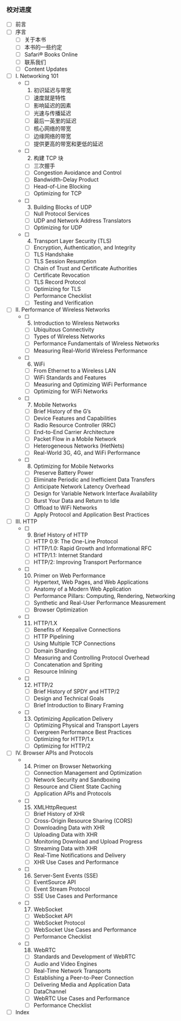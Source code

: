 ###	校对进度

*	[ ] 前言
*	[ ] 序言
	+	[ ] 关于本书
	+	[ ] 本书的一些约定
	+	[ ] Safari® Books Online
	+	[ ] 联系我们
	+	[ ] Content Updates
*	[ ] I. Networking 101
	+	[ ] 1. 初识延迟与带宽
		-	[ ] 速度就是特性
		-	[ ] 影响延迟的因素
		-	[ ] 光速与传播延迟
		-	[ ] 最后一英里的延迟
		-	[ ] 核心网络的带宽
		-	[ ] 边缘网络的带宽
		-	[ ] 提供更高的带宽和更低的延迟
	+	[ ] 2. 构建 TCP 块
		-	[ ] 三次握手
		-	[ ] Congestion Avoidance and Control
		-	[ ] Bandwidth-Delay Product
		-	[ ] Head-of-Line Blocking
		-	[ ] Optimizing for TCP
	+	[ ] 3. Building Blocks of UDP
		-	[ ] Null Protocol Services
		-	[ ] UDP and Network Address Translators
		-	[ ] Optimizing for UDP
	+	[ ] 4. Transport Layer Security (TLS)
		-	[ ] Encryption, Authentication, and Integrity
		-	[ ] TLS Handshake
		-	[ ] TLS Session Resumption
		-	[ ] Chain of Trust and Certificate Authorities
		-	[ ] Certificate Revocation
		-	[ ] TLS Record Protocol
		-	[ ] Optimizing for TLS
		-	[ ] Performance Checklist
		-	[ ] Testing and Verification
*	[ ] II. Performance of Wireless Networks
	+	[ ] 5. Introduction to Wireless Networks
		-	[ ] Ubiquitous Connectivity
		-	[ ] Types of Wireless Networks
		-	[ ] Performance Fundamentals of Wireless Networks
		-	[ ] Measuring Real-World Wireless Performance
	+	[ ] 6. WiFi
		-	[ ] From Ethernet to a Wireless LAN
		-	[ ] WiFi Standards and Features
		-	[ ] Measuring and Optimizing WiFi Performance
		-	[ ] Optimizing for WiFi Networks
	+	[ ] 7. Mobile Networks
		-	[ ] Brief History of the G’s
		-	[ ] Device Features and Capabilities
		-	[ ] Radio Resource Controller (RRC)
		-	[ ] End-to-End Carrier Architecture
		-	[ ] Packet Flow in a Mobile Network
		-	[ ] Heterogeneous Networks (HetNets)
		-	[ ] Real-World 3G, 4G, and WiFi Performance
	+	[ ] 8. Optimizing for Mobile Networks
		-	[ ] Preserve Battery Power
		-	[ ] Eliminate Periodic and Inefficient Data Transfers
		-	[ ] Anticipate Network Latency Overhead
		-	[ ] Design for Variable Network Interface Availability
		-	[ ] Burst Your Data and Return to Idle
		-	[ ] Offload to WiFi Networks
		-	[ ] Apply Protocol and Application Best Practices
*	[ ] III. HTTP
	+	[ ] 9. Brief History of HTTP
		-	[ ] HTTP 0.9: The One-Line Protocol
		-	[ ] HTTP/1.0: Rapid Growth and Informational RFC
		-	[ ] HTTP/1.1: Internet Standard
		-	[ ] HTTP/2: Improving Transport Performance
	+	[ ] 10. Primer on Web Performance
		-	[ ] Hypertext, Web Pages, and Web Applications
		-	[ ] Anatomy of a Modern Web Application
		-	[ ] Performance Pillars: Computing, Rendering, Networking
		-	[ ] Synthetic and Real-User Performance Measurement
		-	[ ] Browser Optimization
	+	[ ] 11. HTTP/1.X
		-	[ ] Benefits of Keepalive Connections
		-	[ ] HTTP Pipelining
		-	[ ] Using Multiple TCP Connections
		-	[ ] Domain Sharding
		-	[ ] Measuring and Controlling Protocol Overhead
		-	[ ] Concatenation and Spriting
		-	[ ] Resource Inlining
	+	[ ] 12. HTTP/2
		-	[ ] Brief History of SPDY and HTTP/2
		-	[ ] Design and Technical Goals
		-	[ ] Brief Introduction to Binary Framing
	+	[ ] 13. Optimizing Application Delivery
		-	[ ] Optimizing Physical and Transport Layers
		-	[ ] Evergreen Performance Best Practices
		-	[ ] Optimizing for HTTP/1.x
		-	[ ] Optimizing for HTTP/2
*	[ ] IV. Browser APIs and Protocols
	+	14. Primer on Browser Networking
		-	[ ] Connection Management and Optimization
		-	[ ] Network Security and Sandboxing
		-	[ ] Resource and Client State Caching
		-	[ ] Application APIs and Protocols
	+	[ ] 15. XMLHttpRequest
		-	[ ] Brief History of XHR
		-	[ ] Cross-Origin Resource Sharing (CORS)
		-	[ ] Downloading Data with XHR
		-	[ ] Uploading Data with XHR
		-	[ ] Monitoring Download and Upload Progress
		-	[ ] Streaming Data with XHR
		-	[ ] Real-Time Notifications and Delivery
		-	[ ] XHR Use Cases and Performance
	+	[ ] 16. Server-Sent Events (SSE)
		-	[ ] EventSource API
		-	[ ] Event Stream Protocol
		-	[ ] SSE Use Cases and Performance
	+	[ ] 17. WebSocket
		-	[ ] WebSocket API
		-	[ ] WebSocket Protocol
		-	[ ] WebSocket Use Cases and Performance
		-	[ ] Performance Checklist
	+	[ ] 18. WebRTC
		-	[ ] Standards and Development of WebRTC
		-	[ ] Audio and Video Engines
		-	[ ] Real-Time Network Transports
		-	[ ] Establishing a Peer-to-Peer Connection
		-	[ ] Delivering Media and Application Data
		-	[ ] DataChannel
		-	[ ] WebRTC Use Cases and Performance
		-	[ ] Performance Checklist
*	[ ] Index
